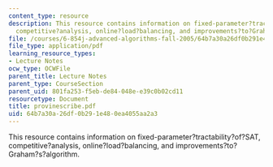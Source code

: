 ```yaml
---
content_type: resource
description: This resource contains information on fixed-parameter?tractability?of?SAT,
  competitive?analysis, online?load?balancing, and improvements?to?Graham?s?algorithm.
file: /courses/6-854j-advanced-algorithms-fall-2005/64b7a30a26df0b291e480ea4055aa2a3_provinescribe.pdf
file_type: application/pdf
learning_resource_types:
- Lecture Notes
ocw_type: OCWFile
parent_title: Lecture Notes
parent_type: CourseSection
parent_uid: 801fa253-f5eb-de84-048e-e39c0b02cd11
resourcetype: Document
title: provinescribe.pdf
uid: 64b7a30a-26df-0b29-1e48-0ea4055aa2a3
---
```

This resource contains information on fixed-parameter?tractability?of?SAT, competitive?analysis, online?load?balancing, and improvements?to?Graham?s?algorithm.

